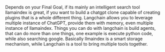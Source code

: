 Depends on your Final Goal, if its mainly an intelligent search tool llamaindex is great, if you want to build a chatgpt clone capable of creating plugins that is a whole different thing. Langchain allows you to leverage multiple instance of ChatGPT, provide them with memory, even multiple instance of llamaindex. Things you can do with langchain is build agents, that can do more than one things, one example is execute python code, while also searching google. Basically llmaindex is a smart storage mechanism, while Langchain is a tool to bring multiple tools together.
